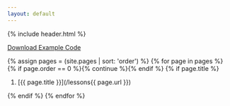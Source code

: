```yaml
---
layout: default
---
```


{% include header.html %}

<a href="https://github.com/fitztrev/lessons/archive/examples.zip" class="btn btn-success pull-right"><i class="fa fa-download"></i> Download Example Code</a>

{% assign pages = (site.pages | sort: 'order') %}
{% for page in pages %}
{% if page.order == 0 %}{% continue %}{% endif %}
{% if page.title %}

1. [{{ page.title }}](/lessons{{ page.url }})

{% endif %}
{% endfor %}
